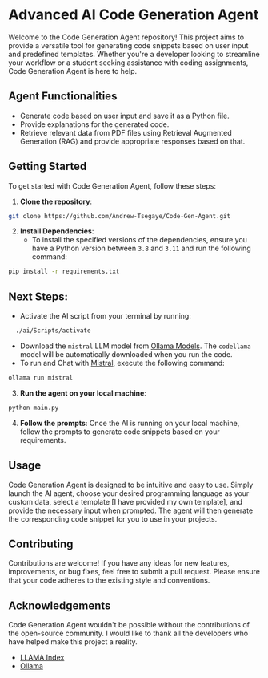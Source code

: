 # Advanced AI Code Generation Agent

Welcome to the Code Generation Agent repository! This project aims to provide a versatile tool for generating code snippets based on user input and predefined templates. Whether you're a developer looking to streamline your workflow or a student seeking assistance with coding assignments, Code Generation Agent is here to help.

## Agent Functionalities
- Generate code based on user input and save it as a Python file.
- Provide explanations for the generated code.
- Retrieve relevant data from PDF files using Retrieval Augmented Generation (RAG) and provide appropriate responses based on that.

## Getting Started

To get started with Code Generation Agent, follow these steps:

1. **Clone the repository**: 
```bash
git clone https://github.com/Andrew-Tsegaye/Code-Gen-Agent.git
```

2. **Install Dependencies**:
   - To install the specified versions of the dependencies, ensure you have a Python version between `3.8` and `3.11` and run the following command:
```bash
pip install -r requirements.txt
```

## Next Steps:
- Activate the AI script from your terminal by running:
```bash
  ./ai/Scripts/activate
```
- Download the `mistral` LLM model from [Ollama Models](https://ollama.com/library). The `codellama` model will be automatically downloaded when you run the code.
- To run and Chat with [Mistral](https://ollama.com/library/mistral), execute the following command:
```bash
ollama run mistral
```

3. **Run the agent on your local machine**: 
```bash
python main.py
```

4. **Follow the prompts**: 
Once the AI is running on your local machine, follow the prompts to generate code snippets based on your requirements.

## Usage

Code Generation Agent is designed to be intuitive and easy to use. Simply launch the AI agent, choose your desired programming language as your custom data, select a template [I have provided my own template], and provide the necessary input when prompted. The agent will then generate the corresponding code snippet for you to use in your projects.

## Contributing

Contributions are welcome! If you have any ideas for new features, improvements, or bug fixes, feel free to submit a pull request. Please ensure that your code adheres to the existing style and conventions.

## Acknowledgements

Code Generation Agent wouldn't be possible without the contributions of the open-source community. I would like to thank all the developers who have helped make this project a reality.
- [LLAMA Index](https://www.llamaindex.ai/)
- [Ollama](https://github.com/ollama/ollama)
